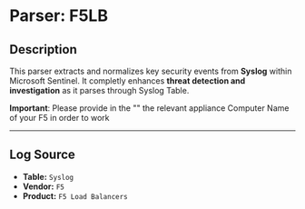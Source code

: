 
# **Parser: F5LB**

## **Description**
This parser extracts and normalizes key security events from **Syslog** within Microsoft Sentinel. It completly enhances **threat detection and investigation** as it parses through Syslog Table.

**Important**: Please provide in the "" the relevant appliance Computer Name of your F5 in order to work

---

## **Log Source**
- **Table:** `Syslog`
- **Vendor:** `F5  `
- **Product:** `F5 Load Balancers`
